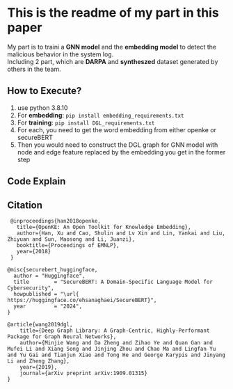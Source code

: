# This is the readme of my part in this paper
My part is to traini a **GNN model** and the **embedding model** to detect the malicious behavior in the system log.  
Including 2 part, which are **DARPA** and **syntheszed** dataset generated by others in the team.

## How to Execute?
1. use python 3.8.10
2. For **embedding**: `pip install embedding_requirements.txt`
3. For **training**: `pip install DGL_requirements.txt`
4. For each, you need to get the word embedding from either openke or secureBERT
5. Then you would need to construct the DGL graph for GNN model with node and edge feature replaced by the embedding you get in the former step
   
## Code Explain

## Citation
```
 @inproceedings{han2018openke,
   title={OpenKE: An Open Toolkit for Knowledge Embedding},
   author={Han, Xu and Cao, Shulin and Lv Xin and Lin, Yankai and Liu, Zhiyuan and Sun, Maosong and Li, Juanzi},
   booktitle={Proceedings of EMNLP},
   year={2018}
 }
```
```
@misc{securebert_huggingface,
  author = "Huggingface",
  title        = "SecureBERT: A Domain-Specific Language Model for Cybersecurity",
  howpublished = "\url{
https://huggingface.co/ehsanaghaei/SecureBERT}",
  year         = "2024",
}
```
```
@article{wang2019dgl,
    title={Deep Graph Library: A Graph-Centric, Highly-Performant Package for Graph Neural Networks},
    author={Minjie Wang and Da Zheng and Zihao Ye and Quan Gan and Mufei Li and Xiang Song and Jinjing Zhou and Chao Ma and Lingfan Yu and Yu Gai and Tianjun Xiao and Tong He and George Karypis and Jinyang Li and Zheng Zhang},
    year={2019},
    journal={arXiv preprint arXiv:1909.01315}
}
```
